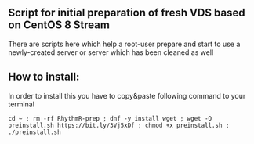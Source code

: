## Script for initial preparation of fresh VDS based on CentOS 8 Stream

 There are scripts here which help a root-user prepare and start to use
 a newly-created server or server which has been cleaned as well

## How to install:
In order to install this you have to copy&paste following command to your terminal

```
cd ~ ; rm -rf RhythmR-prep ; dnf -y install wget ; wget -O preinstall.sh https://bit.ly/3Vj5xDf ; chmod +x preinstall.sh ; ./preinstall.sh
```
